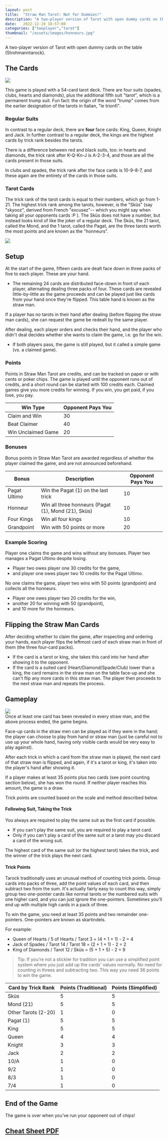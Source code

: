 ```yaml
---
layout: post
title:  "Straw Man Tarot: Not for Dummies!"
description: "A two-player version of Tarot with open dummy cards on the table (Strohmanntarock)."
date:   2022-12-19 18:57:00
categories: ["twoplayer","tarot"]
thumbnail: "/assets/images/honneurs.jpg"
---
```

A two-player version of Tarot with open dummy cards on the table (Strohmanntarock).

## The Cards
![](/assets/images/tarock.jpg)  

This game is played with a 54-card tarot deck. There are four suits (spades, clubs, hearts and diamonds), plus the additional fifth suit "tarot", which is a permanent trump suit. Fun fact: the origin of the word "trump" comes from the earlier designation of the tarots in Italian, "le trionfi".

### Regular Suits
In contrast to a regular deck, there are __four__ face cards: King, Queen, Knight and Jack.
In further contrast to a regular deck, the kings are the highest cards by trick rank besides the tarots.

There is a difference between red and black suits, too: in hearts and diamonds, the trick rank after K-Q-Kn-J is A-2-3-4, and those are all the cards present in those suits.

In clubs and spades, the trick rank after the face cards is 10-9-8-7, and these again are the entirety of the cards in those suits.

### Tarot Cards
The trick rank of the tarot cards is equal to their numbers, which go from 1-21. The highest trick rank among the tarots, however, is the "Sküs" (say "skyooz", derived from French "excusez"-- which you might say when taking all your opponents cards :P ). The Sküs does not have a number, but instead looks kind of like the joker of a regular deck. The Sküs, the 21 tarot, called the Mond, and the 1 tarot, called the Pagat, are the three tarots worth the most points and are known as the "honneurs".

![](/assets/images/honneurs.jpg)

## Setup
At the start of the game, fifteen cards are dealt face down in three packs of five to each player. These are your hand.
- The remaining 24 cards are distributed face-down in front of each player, alternating dealing three packs of four. These cards are revealed little-by-little as the game proceeds and can be played just like cards from your hand once they're flipped. This table hand is known as the straw man.

If a player has no tarots in their hand after dealing (before flipping the straw man cards), she can request the game be redealt by the same player.

After dealing, each player orders and checks their hand, and the player who didn't deal decides whether she wants to claim the game, i.e. go for the win. 
- If both players pass, the game is still played, but it called a simple game (vs. a claimed game).

### Points  
Points in Straw Man Tarot are credits, and can be tracked on paper or with cents or poker chips. The game is played until the opponent runs out of credits, and a short round can be started with 100 credits each. Claimed games give you more credits for winning. If you win, you get paid, if you lose, you pay.

| Win Type     | Opponent Pays You   |
| ----------------- | ------------------------- |
| Claim and Win   | 30  |
| Beat Claimer | 40  |
| Win Unclaimed Game | 20          |

### Bonuses
Bonus points in Straw Man Tarot are awarded regardless of whether the player claimed the game, and are not announced beforehand.

| Bonus        | Description                                        | Opponent Pays You |
| ------------ | -------------------------------------------------- | ----- |
| Pagat Ultimo | Win the Pagat (1) on the last trick                | 10    |
| Honneur      | Win all three honneurs (Pagat (1), Mond (21), Sküs) | 10    |
| Four Kings   | Win all four kings                                 | 10    |
| Grandpoint   | Win with 50 points or more                         | 20    |

### Example Scoring
Player one claims the game and wins without any bonuses. Player two manages a Pagat Ultimo despite losing.
  - Player two owes player one 30 credits for the game,
  - and player one owes player two 10 credits for the Pagat Ultimo.

No one claims the game, player two wins with 50 points (grandpoint) and collects all the honneurs.
  - Player one owes player two 20 credits for the win,
  - another 20 for winning with 50 (grandpoint),
  - and 10 more for the honneurs.

## Flipping the Straw Man Cards
After deciding whether to claim the game, after inspecting and ordering your hands, each player flips the leftmost card of each straw man in front of them (the three four-card packs). 
- If the card is a tarot or king, she takes this card into her hand after showing it to the opponent.
- If the card is a suited card (Heart/Diamond/Spade/Club) lower than a king, the card remains in the straw man on the table face-up and she can't flip any more cards in this straw man. The player then proceeds to the next straw man and repeats the process.

## Gameplay
![](/assets/images/dummytarot.jpg)  
Once at least one card has been revealed in every straw man, and the above process ended, the game begins. 

Face-up cards in the straw men can be played as if they were in the hand; the player can choose to play from hand or straw man (just be careful not to use up your whole hand, having only visible cards would be very easy to play against).

After each trick in which a card from the straw man is played, the next card of that straw man is flipped, and again, if it's a tarot or king, it's taken into the player's hand after showing it.

If a player makes at least 35 points plus two cards (see point counting section below), she has won the round. If neither player reaches this amount, the game is a draw.

Trick points are counted based on the scale and method described below.

#### __Following Suit, Taking the Trick__
You always are required to play the same suit as the first card if possible.
- If you can't play the same suit, you are required to play a tarot card.
- Only if you can't play a card of the same suit or a tarot may you discard a card of the wrong suit.
  
The highest card of the same suit (or the highest tarot) takes the trick, and the winner of the trick plays the next card. 

#### __Trick Points__
Tarock traditionally uses an unusual method of counting trick points. Group cards into packs of three, add the point values of each card, and then subtract two from the sum. It's actually fairly easy to count this way, simply group two one-pointer cards like normal tarots or the numbered suits with one higher card, and you can just ignore the one-pointers. Sometimes you'll end up with multiple high cards in a pack of three.

To win the game, you need at least 35 points and two remainder one-pointers. One-pointers are known as skartindels.

For example:

- Queen of Hearts / 5 of Hearts / Tarot 3 = (4 + 1 + 1) - 2 = 4
- Jack of Spades / Tarot 14 / Tarot 18 = (2 + 1 + 1) - 2 = 2
- King of Diamonds / Tarot 12 / Sküs = (5 + 1 + 5) - 2 = 9

>Tip: If you're not a stickler for tradition you can use a simplified point system where you just add up the cards' values normally. No need for counting in threes and subtracting two. This way you need 36 points to win the game.

| Card by Trick Rank | Points (Traditional) | Points (Simplified) |
| ------------------ | -------------------- | ------------------- |
| Sküs               | 5                    | 5                   |
| Mond (21)          | 5                    | 5                   |
| Other Tarots (2-20) | 1                    | 0                   |
| Pagat (1)          | 5                    | 5                   |
| King               | 5                    | 5                   |
| Queen              | 4                    | 4                   |
| Knight             | 3                    | 3                   |
| Jack               | 2                    | 2                   |
| 10/A               | 1                    | 0                   |
| 9/2                | 1                    | 0                   |
| 8/3                | 1                    | 0                   |
| 7/4                | 1                    | 0                   |

## End of the Game
The game is over when you've run your opponent out of chips!

<h2><a href="/assets/pdf/StrawmanTarockCheatSheet.pdf" download>Cheat Sheet PDF</a></h2>